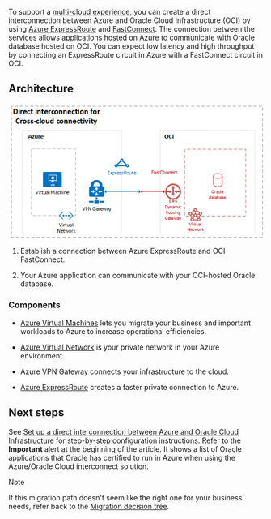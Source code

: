 To support a [multi-cloud experience](/azure/virtual-machines/workloads/oracle/oracle-oci-overview), you can create a direct interconnection between Azure and Oracle Cloud Infrastructure (OCI) by using [Azure ExpressRoute](https://azure.microsoft.com/services/expressroute/) and [FastConnect](https://www.oracle.com/cloud/networking/fastconnect.html). The connection between the services allows applications hosted on Azure to communicate with Oracle database hosted on OCI. You can expect low latency and high throughput by connecting an ExpressRoute circuit in Azure with a FastConnect circuit in OCI.

## Architecture

![An architecture diagram that shows teh Oracle cloud environment on the right and the Azure Virtual Machine environment on the left.](media/cross-cloud-connectivity.png)

1. Establish a connection between Azure ExpressRoute and OCI FastConnect.

1. Your Azure application can communicate with your OCI-hosted Oracle database.

### Components

* [Azure Virtual Machines](https://azure.microsoft.com/services/virtual-machines/) lets you migrate your business and important workloads to Azure to increase operational efficiencies.

* [Azure Virtual Network](https://azure.microsoft.com/services/virtual-network/) is your private network in your Azure environment.

* [Azure VPN Gateway](https://azure.microsoft.com/services/vpn-gateway/) connects your infrastructure to the cloud.

* [Azure ExpressRoute](https://azure.microsoft.com/services/expressroute/) creates a faster private connection to Azure.

## Next steps

See [Set up a direct interconnection between Azure and Oracle Cloud Infrastructure](/azure/virtual-machines/workloads/oracle/configure-azure-oci-networking) for step-by-step configuration instructions. Refer to the **Important** alert at the beginning of the article. It shows a list of Oracle applications that Oracle has certified to run in Azure when using the Azure/Oracle Cloud interconnect solution.

> [!NOTE]
> If this migration path doesn't seem like the right one for your business needs, refer back to the [Migration decision tree](oracle-migration-overview.yml#migration-decision-tree).

